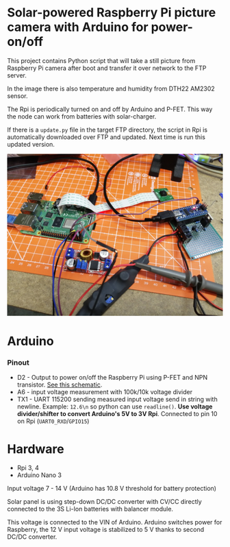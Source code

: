 # Solar-powered Raspberry Pi picture camera with Arduino for power-on/off

This project contains Python script that will take a still picture from Raspberry Pi camera after boot and transfer it over network to the FTP server.

In the image there is also temperature and humidity from DTH22 AM2302 sensor.

The Rpi is periodically turned on and off by Arduino and P-FET. This way the node can work from batteries with solar-charger.

If there is a `update.py` file in the target FTP directory, the script in Rpi is automatically downloaded over FTP and updated. Next time is run this updated version.

![Prototype](img/prototype.jpg)

# Arduino

### Pinout
- D2 - Output to power on/off the Raspberry Pi using P-FET and NPN transistor. [See this schematic](http://electronics-diy.com/electronic_schematic.php?id=1012).
- A6 - input voltage measurement with 100k/10k voltage divider
- TX1 - UART 115200 sending measured input voltage send in string with newline. Example: `12.6\n` so python can use `readline()`. **Use voltage divider/shifter to convert Arduino's 5V to 3V Rpi**. Connected to pin 10 on Rpi (`UART0_RXD`/`GPIO15`)

# Hardware

- Rpi 3, 4
- Arduino Nano 3

Input voltage 7 - 14 V (Arduino has 10.8 V threshold for battery protection)

Solar panel is using step-down DC/DC converter with CV/CC directly connected to the 3S Li-Ion batteries with balancer module.

This voltage is connected to the VIN of Arduino. Arduino switches power for Raspberry, the 12 V input voltage is stabilized to 5 V thanks to second DC/DC converter.